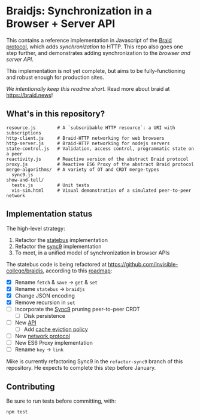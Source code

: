# Braidjs: Synchronization in a Browser + Server API

This contains a reference implementation in Javascript of the
[Braid protocol](https://github.com/braid-work/ietf-braid-draft), which adds
*synchronization* to HTTP.  This repo also goes one step further, and
demonstrates adding synchronization to the *browser and server API*.

This implementation is not yet complete, but aims to be fully-functioning and
robust enough for production sites.

*We intentionally keep this readme short.* Read more about braid at https://braid.news!


## What's in this repository?

```
resource.js        # A `subscribable HTTP resource`: a URI with subscriptions
http-client.js     # Braid-HTTP networking for web browsers
http-server.js     # Braid-HTTP networking for nodejs servers
state-control.js   # Validation, access control, programmatic state on a peer
reactivity.js      # Reactive version of the abstract Braid protocol
proxy.js           # Reactive ES6 Proxy of the abstract Braid protocol
merge-algorithms/  # A variety of OT and CRDT merge-types
  sync9.js
show-and-tell/
  tests.js         # Unit tests
  vis-sim.html     # Visual demonstration of a simulated peer-to-peer network
```

## Implementation status

The high-level strategy:

1. Refactor the [statebus](https://stateb.us) implementation
2. Refactor the [sync9](https://braid.news/sync9) implementation
3. To meet, in a unified model of synchronization in browser APIs

The statebus code is being refactored at
https://github.com/invisible-college/braidjs, according to this
[roadmap](https://braid.news/roadmap):

- [x] Rename `fetch` & `save` -> `get` & `set`
- [x] Rename `statebus` -> `braidjs`
- [x] Change JSON encoding
- [x] Remove recursion in `set`
- [ ] Incorporate the [Sync9](https://braid.news/sync9/performance) pruning peer-to-peer CRDT
  - [ ] Disk persistence
- [ ] New [API](https://braid.news/roadmap/new-api)
  - [ ] Add [cache eviction policy](https://en.wikipedia.org/wiki/Cache_replacement_policies#Most_recently_used_(MRU))
- [ ] New [network protocol](https://braid.news/protocol)
- [ ] New ES6 Proxy implementation
- [ ] Rename `key` -> `link`

Mike is currently refactoring Sync9 in the `refactor-sync9` branch of this
repository.  He expects to complete this step before January.

## Contributing

Be sure to run tests before committing, with:

```
npm test
```
